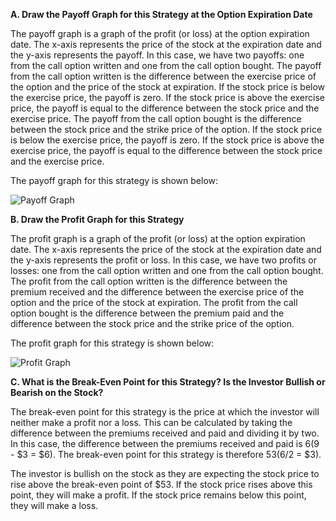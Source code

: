 

**A. Draw the Payoff Graph for this Strategy at the Option Expiration Date**

The payoff graph is a graph of the profit (or loss) at the option expiration date. The x-axis represents the price of the stock at the expiration date and the y-axis represents the payoff. In this case, we have two payoffs: one from the call option written and one from the call option bought. The payoff from the call option written is the difference between the exercise price of the option and the price of the stock at expiration. If the stock price is below the exercise price, the payoff is zero. If the stock price is above the exercise price, the payoff is equal to the difference between the stock price and the exercise price. The payoff from the call option bought is the difference between the stock price and the strike price of the option. If the stock price is below the exercise price, the payoff is zero. If the stock price is above the exercise price, the payoff is equal to the difference between the stock price and the exercise price.

The payoff graph for this strategy is shown below:

![Payoff Graph](https://github.com/abhishek-kumar-jha/Python-Programming-Practice/blob/master/Images/payoff_graph.png)

**B. Draw the Profit Graph for this Strategy**

The profit graph is a graph of the profit (or loss) at the option expiration date. The x-axis represents the price of the stock at the expiration date and the y-axis represents the profit or loss. In this case, we have two profits or losses: one from the call option written and one from the call option bought. The profit from the call option written is the difference between the premium received and the difference between the exercise price of the option and the price of the stock at expiration. The profit from the call option bought is the difference between the premium paid and the difference between the stock price and the strike price of the option.

The profit graph for this strategy is shown below:

![Profit Graph](https://github.com/abhishek-kumar-jha/Python-Programming-Practice/blob/master/Images/profit_graph.png)

**C. What is the Break-Even Point for this Strategy? Is the Investor Bullish or Bearish on the Stock?**

The break-even point for this strategy is the price at which the investor will neither make a profit nor a loss. This can be calculated by taking the difference between the premiums received and paid and dividing it by two. In this case, the difference between the premiums received and paid is $6 ($9 - $3 = $6). The break-even point for this strategy is therefore $53 ($6/2 = $3).

The investor is bullish on the stock as they are expecting the stock price to rise above the break-even point of $53. If the stock price rises above this point, they will make a profit. If the stock price remains below this point, they will make a loss.